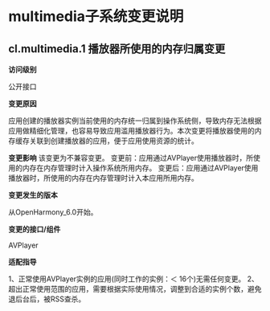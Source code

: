 # multimedia子系统变更说明

## cl.multimedia.1 	播放器所使用的内存归属变更

**访问级别**

公开接口

**变更原因**

应用创建的播放器实例当前使用的内存统一归属到操作系统侧，导致内存无法根据应用做精细化管理，也容易导致应用滥用播放器行为。本次变更将播放器使用的内存缓存关联到创建播放器的应用，便于应用使用资源的统计。

**变更影响**
该变更为不兼容变更。
变更前：应用通过AVPlayer使用播放器时，所使用的内存在内存管理时计入操作系统所用内存。
变更后：应用通过AVPlayer使用播放器时，所使用的内存在内存管理时计入本应用所用内存。

**变更发生的版本**

从OpenHarmony_6.0开始。

**变更的接口/组件**

AVPlayer

**适配指导**

1、正常使用AVPlayer实例的应用(同时工作的实例：＜ 16个)无需任何变更。
2、超出正常使用范围的应用，需要根据实际使用情况，调整到合适的实例个数，避免退后台后，被RSS查杀。
